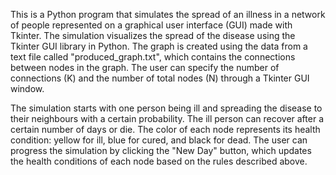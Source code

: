 This is a Python program that simulates the spread of an illness in a network of people represented on a graphical user interface (GUI) made with Tkinter. The simulation visualizes the spread of the disease using the Tkinter GUI library in Python. The graph is created using the data from a text file called "produced_graph.txt", which contains the connections between nodes in the graph. The user can specify the number of connections (K) and the number of total nodes (N) through a Tkinter GUI window.

The simulation starts with one person being ill and spreading the disease to their neighbours with a certain probability. The ill person can recover after a certain number of days or die. The color of each node represents its health condition: yellow for ill, blue for cured, and black for dead. The user can progress the simulation by clicking the "New Day" button, which updates the health conditions of each node based on the rules described above.
